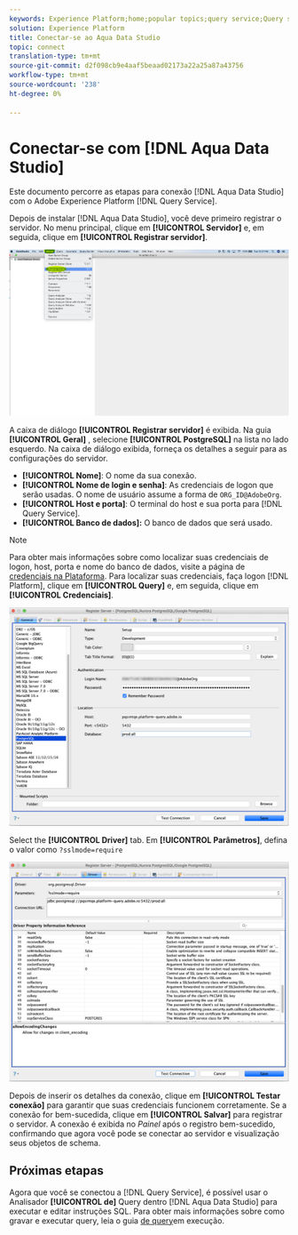 ```yaml
---
keywords: Experience Platform;home;popular topics;query service;Query service;Aqua Data Studio;Aqua data studio;connect to query service;
solution: Experience Platform
title: Conectar-se ao Aqua Data Studio
topic: connect
translation-type: tm+mt
source-git-commit: d2f098cb9e4aaf5beaad02173a22a25a87a43756
workflow-type: tm+mt
source-wordcount: '238'
ht-degree: 0%

---
```



# Conectar-se com [!DNL Aqua Data Studio]

Este documento percorre as etapas para conexão [!DNL Aqua Data Studio] com o Adobe Experience Platform [!DNL Query Service].

Depois de instalar [!DNL Aqua Data Studio], você deve primeiro registrar o servidor. No menu principal, clique em **[!UICONTROL Servidor]** e, em seguida, clique em **[!UICONTROL Registrar servidor]**.

![](../images/clients/aqua-data-studio/register-server.png)

A caixa de diálogo **[!UICONTROL Registrar servidor]** é exibida. Na guia **[!UICONTROL Geral]** , selecione **[!UICONTROL PostgreSQL]** na lista no lado esquerdo. Na caixa de diálogo exibida, forneça os detalhes a seguir para as configurações do servidor.

- **[!UICONTROL Nome]**: O nome da sua conexão.
- **[!UICONTROL Nome de login e senha]**: As credenciais de logon que serão usadas. O nome de usuário assume a forma de `ORG_ID@AdobeOrg`.
- **[!UICONTROL Host e porta]**: O terminal do host e sua porta para [!DNL Query Service].
- **[!UICONTROL Banco de dados]:** O banco de dados que será usado.

>[!NOTE]
>
>Para obter mais informações sobre como localizar suas credenciais de logon, host, porta e nome do banco de dados, visite a página de [credenciais na Plataforma](https://platform.adobe.com/query/configuration). Para localizar suas credenciais, faça logon [!DNL Platform], clique em **[!UICONTROL Query]** e, em seguida, clique em **[!UICONTROL Credenciais]**.

![](../images/clients/aqua-data-studio/register-server-general-tab.png)

Select the **[!UICONTROL Driver]** tab. Em **[!UICONTROL Parâmetros]**, defina o valor como `?sslmode=require`

![](../images/clients/aqua-data-studio/register-server-driver-tab.png)

Depois de inserir os detalhes da conexão, clique em **[!UICONTROL Testar conexão]** para garantir que suas credenciais funcionem corretamente. Se a conexão for bem-sucedida, clique em **[!UICONTROL Salvar]** para registrar o servidor. A conexão é exibida no *Painel* após o registro bem-sucedido, confirmando que agora você pode se conectar ao servidor e visualização seus objetos de schema.

## Próximas etapas

Agora que você se conectou a [!DNL Query Service], é possível usar o Analisador **[!UICONTROL de]** Query dentro [!DNL Aqua Data Studio] para executar e editar instruções SQL. Para obter mais informações sobre como gravar e executar query, leia o guia [de query](../creating-queries/creating-queries.md)em execução.